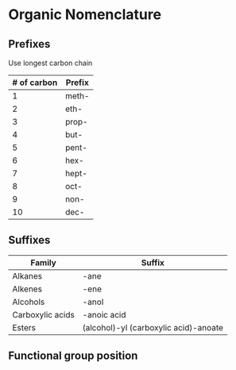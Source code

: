 # Organic Nomenclature

## Prefixes

Use longest carbon chain

| # of carbon | Prefix |
| ----------- | ------ |
| 1           | meth-  |
| 2           | eth-   |
| 3           | prop-  |
| 4           | but-   |
| 5           | pent-  |
| 6           | hex-   |
| 7           | hept-  |
| 8           | oct-   |
| 9           | non-   |
| 10          | dec-   |

## Suffixes

| Family           | Suffix                                |
| ---------------- | ------------------------------------- |
| Alkanes          | -ane                                  |
| Alkenes          | -ene                                  |
| Alcohols         | -anol                                 |
| Carboxylic acids | -anoic acid                           |
| Esters           | (alcohol)-yl (carboxylic acid)-anoate |

## Functional group position
